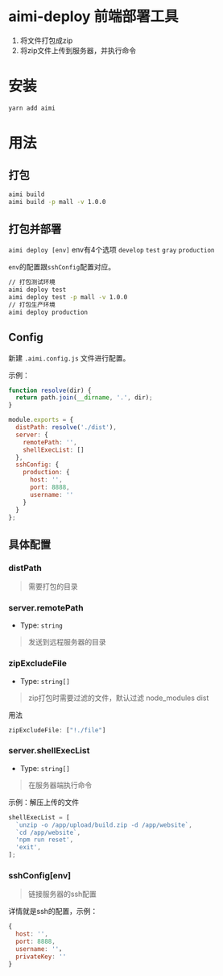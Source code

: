 # aimi-deploy 前端部署工具
1. 将文件打包成zip
2. 将zip文件上传到服务器，并执行命令

# 安装

```bash
yarn add aimi
```

# 用法
## 打包
``` bash
aimi build
aimi build -p mall -v 1.0.0
```

## 打包并部署
`aimi deploy [env]` env有4个选项 `develop` `test` `gray` `production`

`env`的配置跟`sshConfig`配置对应。

``` bash
// 打包测试环境
aimi deploy test
aimi deploy test -p mall -v 1.0.0
// 打包生产环境
aimi deploy production
```

## Config
新建 `.aimi.config.js` 文件进行配置。

示例：
```js
function resolve(dir) {
  return path.join(__dirname, '.', dir);
}

module.exports = {
  distPath: resolve('./dist'),
  server: {
    remotePath: '',
    shellExecList: []
  },
  sshConfig: {
    production: {
      host: '',
      port: 8888,
      username: ''
    }
  }
};
```

## 具体配置

### distPath
> 需要打包的目录

### server.remotePath
+ Type: `string`

> 发送到远程服务器的目录

### zipExcludeFile
+ Type: `string[]`
> zip打包时需要过滤的文件，默认过滤 node_modules dist

用法
```js
zipExcludeFile: ["!./file"]
```

### server.shellExecList
+ Type: `string[]`

> 在服务器端执行命令

示例：解压上传的文件
```js
shellExecList = [
  `unzip -o /app/upload/build.zip -d /app/website`,
  `cd /app/website`,
  'npm run reset',
  'exit',
];
```


### sshConfig[env]
> 链接服务器的ssh配置

详情就是ssh的配置，示例：
```js
{
  host: '',
  port: 8888,
  username: ''，
  privateKey: ''
}
```